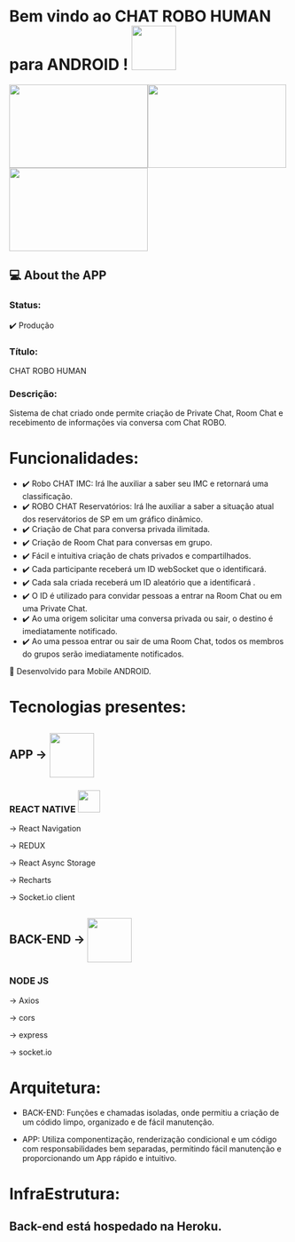 # Bem vindo ao CHAT ROBO HUMAN para ANDROID ! <img src=https://1.bp.blogspot.com/-fwtp0LoWWno/UM3lDwNQTiI/AAAAAAAAAuk/X1m7YVNAEOE/s1600/Droidgif.gif width="80">

 
<img align="center" width="250" height="150" src="https://miro.medium.com/max/1400/1*HBoFpeOTCuIDQMKsSpYN7A.png"><img align="center" width="250" height="150" src="https://miro.medium.com/max/1400/0*MNVJq_8e0SJoqZb5.jpg"><img align="center" width="250" height="150" src="https://miro.medium.com/max/811/1*tOitxCwTNcS3ESstLylmtg.png">
 

## :computer: About the APP

### Status: 
:heavy_check_mark: Produção

### Título: 
CHAT ROBO HUMAN

### Descrição: 
Sistema de chat criado onde permite criação de Private Chat, Room Chat e recebimento de informações via conversa com Chat ROBO.

# Funcionalidades:
- :heavy_check_mark: Robo CHAT IMC: Irá lhe auxiliar a saber seu IMC e retornará uma classificação.
- :heavy_check_mark: ROBO CHAT Reservatórios: Irá lhe auxiliar a saber a situação atual dos reservátorios de SP em um gráfico dinâmico.
- :heavy_check_mark: Criação de Chat para conversa privada ilimitada.
- :heavy_check_mark: Criação de Room Chat para conversas em grupo.
- :heavy_check_mark: Fácil e intuitiva criação de chats privados e compartilhados.
- :heavy_check_mark: Cada participante receberá um ID webSocket que o identificará.
- :heavy_check_mark: Cada sala criada receberá um ID aleatório que a identificará .
- :heavy_check_mark: O  ID é utilizado para convidar pessoas a entrar na Room Chat ou em uma Private Chat.
- :heavy_check_mark: Ao uma origem solicitar uma conversa privada ou sair, o destino é imediatamente notificado.
- :heavy_check_mark: Ao uma pessoa entrar ou sair de uma Room Chat, todos os membros do grupos serão imediatamente notificados.

:iphone: Desenvolvido para Mobile ANDROID.


# Tecnologias presentes:
 
## APP -> <img align="center" width="80" height="80" src="https://cdn.worldvectorlogo.com/logos/typescript.svg">
### REACT NATIVE <img src=https://1.bp.blogspot.com/-fwtp0LoWWno/UM3lDwNQTiI/AAAAAAAAAuk/X1m7YVNAEOE/s1600/Droidgif.gif width="40">

 -> React Navigation

 ->  REDUX
 
 ->  React Async Storage
 
 ->  Recharts
 
 -> Socket.io client
  
## BACK-END -> <img align="center" width="80" height="80" src="https://cdn.worldvectorlogo.com/logos/typescript.svg">
### NODE JS
 -> Axios

 -> cors

 -> express

 -> socket.io

# Arquitetura:
- BACK-END: Funções e chamadas isoladas, onde permitiu a criação de um códido limpo, organizado e de fácil manutenção.

- APP: Utiliza componentização, renderização condicional e um código com responsabilidades bem separadas, permitindo fácil manutenção e proporcionando um App rápido e intuitivo.

# InfraEstrutura:
## Back-end está hospedado na Heroku.


